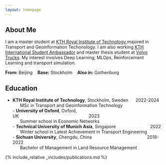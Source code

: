 ```yaml
---
layout: homepage
---
```


<link
  rel="stylesheet"
  href="https://cdn.jsdelivr.net/gh/lipis/flag-icons@7.0.0/css/flag-icons.min.css"
/>

## About Me

I am a master student at <a href="https://kth.se/en" target="_blank">KTH Royal Institute of Technology </a>majored in Transport and Geoinformation Techonology. I am also working <a href="https://www.kth.se/en/studies/master/transport-and-geoinformation-technology/students/bokuan-1.1268606" target="_blank">KTH International Student Ambassador</a> and master thesis student at <a href="https://www.volvotrucks.com/en-en/" target="_blank">Volvo Trucks</a>. My interest involves Deep Learning, MLOps, Reinforcement Learning and transport simulation. 

**From:** Beijing <span class="fi fi-cn"></span>&nbsp;&nbsp; **Base:** Stockholm <span class="fi fi-se"></span>&nbsp;&nbsp; **Also in:** Gothenburg <span class="fi fi-se"></span>

## Education

- **KTH Royal Institute of Technology**, Stockholm, Sweden&nbsp;&nbsp;&nbsp;&nbsp;&nbsp;&nbsp;2022-2024
<br>&nbsp;&nbsp;&nbsp;&nbsp;&nbsp;&nbsp;MSc in Transport and Geoinformation Technology
<br>- **University of Oxford**, Oxford, UK&nbsp;&nbsp;&nbsp;&nbsp;&nbsp;&nbsp;&nbsp;&nbsp;&nbsp;&nbsp;&nbsp;&nbsp;&nbsp;&nbsp;&nbsp;&nbsp;&nbsp;&nbsp;&nbsp;&nbsp;&nbsp;&nbsp;&nbsp;&nbsp;&nbsp;&nbsp;&nbsp;&nbsp;&nbsp;&nbsp;&nbsp;&nbsp;&nbsp;&nbsp;&nbsp;&nbsp;&nbsp;&nbsp;&nbsp;&nbsp;&nbsp;&nbsp;&nbsp;&nbsp;&nbsp;&nbsp;&nbsp;&nbsp;&nbsp;&nbsp;&nbsp;&nbsp;&nbsp;&nbsp;&nbsp;&nbsp;&nbsp;2023
<br>&nbsp;&nbsp;&nbsp;&nbsp;&nbsp;&nbsp;Summer school in Economic Networks
<br>- **Technical University of Munich Asia**, Singapore&nbsp;&nbsp;&nbsp;&nbsp;&nbsp;&nbsp;&nbsp;&nbsp;&nbsp;&nbsp;&nbsp;&nbsp;&nbsp;&nbsp;&nbsp;&nbsp;&nbsp;&nbsp;&nbsp;&nbsp;&nbsp;&nbsp;&nbsp;&nbsp;&nbsp;&nbsp;&nbsp;&nbsp;2022
<br>&nbsp;&nbsp;&nbsp;&nbsp;&nbsp;&nbsp;Winter school in Latest Achievement in Transport Engineering
<br>- **Sichuan University**, Chengdu, China&nbsp;&nbsp;&nbsp;&nbsp;&nbsp;&nbsp;&nbsp;&nbsp;&nbsp;&nbsp;&nbsp;&nbsp;&nbsp;&nbsp;&nbsp;&nbsp;&nbsp;&nbsp;&nbsp;&nbsp;&nbsp;&nbsp;&nbsp;&nbsp;&nbsp;&nbsp;&nbsp;&nbsp;&nbsp;&nbsp;&nbsp;&nbsp;&nbsp;&nbsp;&nbsp;&nbsp;&nbsp;&nbsp;&nbsp;&nbsp;&nbsp;&nbsp;&nbsp;&nbsp;&nbsp;2018-2022
<br>&nbsp;&nbsp;&nbsp;&nbsp;&nbsp;&nbsp;Bachelor of Management in Land Resource Management



{% include_relative _includes/publications.md %}

<!-- {% include_relative _includes/services.md %} -->
